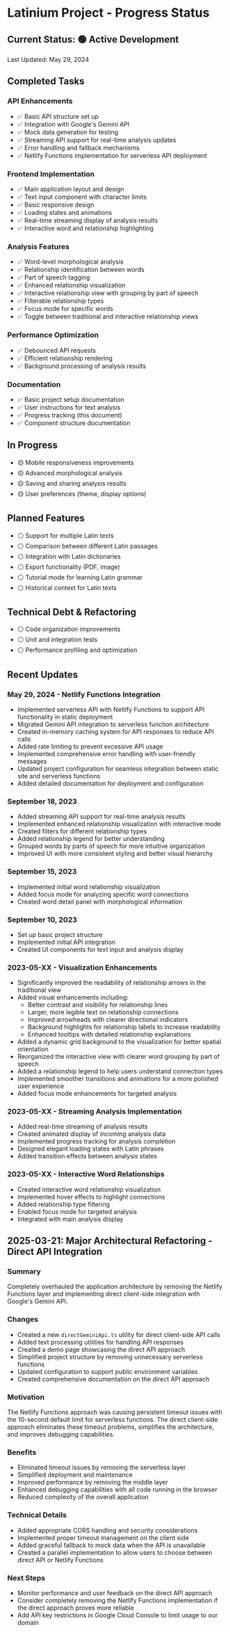 # Latinium Project - Progress Status

## Current Status: 🟢 Active Development

Last Updated: May 29, 2024

## Completed Tasks

### API Enhancements
- ✅ Basic API structure set up
- ✅ Integration with Google's Gemini API
- ✅ Mock data generation for testing
- ✅ Streaming API support for real-time analysis updates
- ✅ Error handling and fallback mechanisms
- ✅ Netlify Functions implementation for serverless API deployment

### Frontend Implementation
- ✅ Main application layout and design
- ✅ Text input component with character limits
- ✅ Basic responsive design
- ✅ Loading states and animations
- ✅ Real-time streaming display of analysis results
- ✅ Interactive word and relationship highlighting

### Analysis Features
- ✅ Word-level morphological analysis
- ✅ Relationship identification between words
- ✅ Part of speech tagging
- ✅ Enhanced relationship visualization
- ✅ Interactive relationship view with grouping by part of speech
- ✅ Filterable relationship types
- ✅ Focus mode for specific words
- ✅ Toggle between traditional and interactive relationship views

### Performance Optimization
- ✅ Debounced API requests
- ✅ Efficient relationship rendering
- ✅ Background processing of analysis results

### Documentation
- ✅ Basic project setup documentation
- ✅ User instructions for text analysis
- ✅ Progress tracking (this document)
- ✅ Component structure documentation

## In Progress
- 🟡 Mobile responsiveness improvements
- 🟡 Advanced morphological analysis
- 🟡 Saving and sharing analysis results
- 🟡 User preferences (theme, display options)

## Planned Features
- ⚪ Support for multiple Latin texts
- ⚪ Comparison between different Latin passages
- ⚪ Integration with Latin dictionaries
- ⚪ Export functionality (PDF, image)
- ⚪ Tutorial mode for learning Latin grammar
- ⚪ Historical context for Latin texts

## Technical Debt & Refactoring
- ⚪ Code organization improvements
- ⚪ Unit and integration tests
- ⚪ Performance profiling and optimization

## Recent Updates

### May 29, 2024 - Netlify Functions Integration
- Implemented serverless API with Netlify Functions to support API functionality in static deployment
- Migrated Gemini API integration to serverless function architecture
- Created in-memory caching system for API responses to reduce API calls
- Added rate limiting to prevent excessive API usage
- Implemented comprehensive error handling with user-friendly messages
- Updated project configuration for seamless integration between static site and serverless functions
- Added detailed documentation for deployment and configuration

### September 18, 2023
- Added streaming API support for real-time analysis results
- Implemented enhanced relationship visualization with interactive mode
- Created filters for different relationship types
- Added relationship legend for better understanding
- Grouped words by parts of speech for more intuitive organization
- Improved UI with more consistent styling and better visual hierarchy

### September 15, 2023
- Implemented initial word relationship visualization
- Added focus mode for analyzing specific word connections
- Created word detail panel with morphological information

### September 10, 2023
- Set up basic project structure
- Implemented initial API integration
- Created UI components for text input and analysis display

### 2023-05-XX - Visualization Enhancements
- Significantly improved the readability of relationship arrows in the traditional view
- Added visual enhancements including:
  - Better contrast and visibility for relationship lines
  - Larger, more legible text on relationship connections
  - Improved arrowheads with clearer directional indicators
  - Background highlights for relationship labels to increase readability
  - Enhanced tooltips with detailed relationship explanations
- Added a dynamic grid background to the visualization for better spatial orientation
- Reorganized the interactive view with clearer word grouping by part of speech
- Added a relationship legend to help users understand connection types
- Implemented smoother transitions and animations for a more polished user experience
- Added focus mode enhancements for targeted analysis

### 2023-05-XX - Streaming Analysis Implementation
- Added real-time streaming of analysis results
- Created animated display of incoming analysis data
- Implemented progress tracking for analysis completion
- Designed elegant loading states with Latin phrases
- Added transition effects between analysis states

### 2023-05-XX - Interactive Word Relationships
- Created interactive word relationship visualization
- Implemented hover effects to highlight connections
- Added relationship type filtering
- Enabled focus mode for targeted analysis
- Integrated with main analysis display

## 2025-03-21: Major Architectural Refactoring - Direct API Integration

### Summary
Completely overhauled the application architecture by removing the Netlify Functions layer and implementing direct client-side integration with Google's Gemini API.

### Changes
- Created a new `directGeminiApi.ts` utility for direct client-side API calls
- Added text processing utilities for handling API responses
- Created a demo page showcasing the direct API approach
- Simplified project structure by removing unnecessary serverless functions
- Updated configuration to support public environment variables
- Created comprehensive documentation on the direct API approach

### Motivation
The Netlify Functions approach was causing persistent timeout issues with the 10-second default limit for serverless functions. The direct client-side approach eliminates these timeout problems, simplifies the architecture, and improves debugging capabilities.

### Benefits
- Eliminated timeout issues by removing the serverless layer
- Simplified deployment and maintenance
- Improved performance by removing the middle layer
- Enhanced debugging capabilities with all code running in the browser
- Reduced complexity of the overall application

### Technical Details
- Added appropriate CORS handling and security considerations
- Implemented proper timeout management on the client side
- Added graceful fallback to mock data when the API is unavailable
- Created a parallel implementation to allow users to choose between direct API or Netlify Functions

### Next Steps
- Monitor performance and user feedback on the direct API approach
- Consider completely removing the Netlify Functions implementation if the direct approach proves more reliable
- Add API key restrictions in Google Cloud Console to limit usage to our domain 